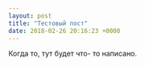 ```yaml
---
layout: post
title: "Тестовый пост"
date: 2018-02-26 20:16:23 +0000
---
```

Когда то, тут будет что- то написано.